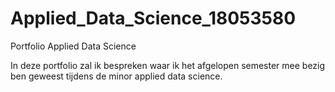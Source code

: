 # Applied_Data_Science_18053580
Portfolio Applied Data Science

In deze portfolio zal ik bespreken waar ik het afgelopen semester mee bezig ben geweest tijdens de minor applied data science.

